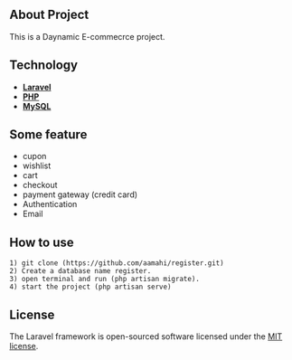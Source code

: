 
## About Project

This is a Daynamic E-commecrce project. 

## Technology

- **[Laravel](https://laravel.com/)**
- **[PHP](https://php.net)**
- **[MySQL](#)**


## Some feature

- cupon
- wishlist 
- cart
- checkout 
- payment gateway (credit card)
- Authentication
- Email
## How to use 
    1) git clone (https://github.com/aamahi/register.git)
    2) Create a database name register.
    3) open terminal and run (php artisan migrate).
    4) start the project (php artisan serve)
    
    
## License

The Laravel framework is open-sourced software licensed under the [MIT license](https://opensource.org/licenses/MIT).

